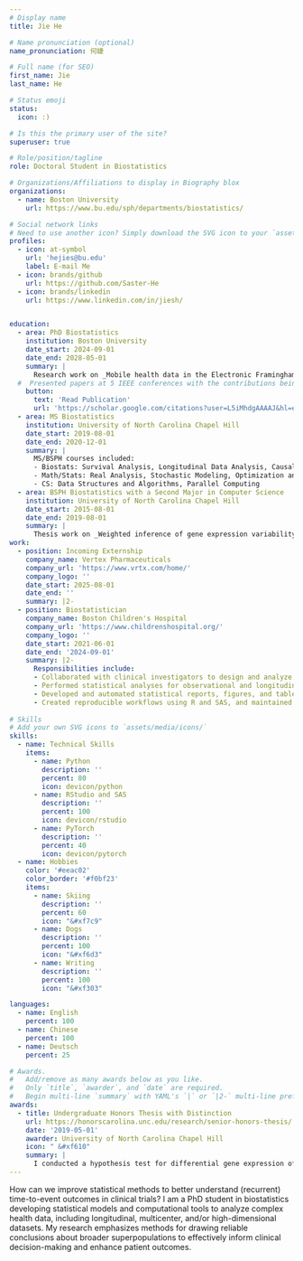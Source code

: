 ```yaml
---
# Display name
title: Jie He

# Name pronunciation (optional)
name_pronunciation: 何婕

# Full name (for SEO)
first_name: Jie
last_name: He

# Status emoji
status:
  icon: :)

# Is this the primary user of the site?
superuser: true

# Role/position/tagline
role: Doctoral Student in Biostatistics 

# Organizations/Affiliations to display in Biography blox
organizations:
  - name: Boston University
    url: https://www.bu.edu/sph/departments/biostatistics/

# Social network links
# Need to use another icon? Simply download the SVG icon to your `assets/media/icons/` folder.
profiles:
  - icon: at-symbol
    url: 'hejies@bu.edu'
    label: E-mail Me
  - icon: brands/github
    url: https://github.com/Saster-He
  - icon: brands/linkedin
    url: https://www.linkedin.com/in/jiesh/


education:
  - area: PhD Biostatistics
    institution: Boston University 
    date_start: 2024-09-01
    date_end: 2028-05-01
    summary: |
      Research work on _Mobile health data in the Electronic Framingham Heart Study_. Supervised by [Prof Chunyu Liu](https://www.bu.edu/sph/profile/chunyu-liu/). 
  #  Presented papers at 5 IEEE conferences with the contributions being published in 2 Springer journals.
    button:
      text: 'Read Publication'
      url: 'https://scholar.google.com/citations?user=L5iMhdgAAAAJ&hl=en'
  - area: MS Biostatistics
    institution: University of North Carolina Chapel Hill
    date_start: 2019-08-01
    date_end: 2020-12-01
    summary: |
      MS/BSPH courses included:
      - Biostats: Survival Analysis, Longitudinal Data Analysis, Causal Inference, Clinical Study Design 
      - Math/Stats: Real Analysis, Stochastic Modeling, Optimization and Functional Analysis
      - CS: Data Structures and Algorithms, Parallel Computing
  - area: BSPH Biostatistics with a Second Major in Computer Science
    institution: University of North Carolina Chapel Hill
    date_start: 2015-08-01
    date_end: 2019-08-01
    summary: |
      Thesis work on _Weighted inference of gene expression variability in single cell RNAseq_. Advised by [Prof Di Wu](https://sph.unc.edu/adv_profile/di-wu-phd/).
work:
  - position: Incoming Externship 
    company_name: Vertex Pharmaceuticals
    company_url: 'https://www.vrtx.com/home/'
    company_logo: ''
    date_start: 2025-08-01
    date_end: ''
    summary: |2-
  - position: Biostatistician
    company_name: Boston Children's Hospital
    company_url: 'https://www.childrenshospital.org/'
    company_logo: ''
    date_start: 2021-06-01
    date_end: '2024-09-01'
    summary: |2-
      Responsibilities include:
      - Collaborated with clinical investigators to design and analyze studies across pediatric and cardiovascular research domains.
      - Performed statistical analyses for observational and longitudinal studies, including survival analysis, generalized linear models, and mixed-effects models.
      - Developed and automated statistical reports, figures, and tables for manuscripts, presentations, and grant applications.
      - Created reproducible workflows using R and SAS, and maintained version-controlled analysis code on hospital research hub.
  
# Skills
# Add your own SVG icons to `assets/media/icons/`
skills:
  - name: Technical Skills
    items:
      - name: Python
        description: ''
        percent: 80
        icon: devicon/python
      - name: RStudio and SAS
        description: ''
        percent: 100
        icon: devicon/rstudio
      - name: PyTorch
        description: ''
        percent: 40
        icon: devicon/pytorch
  - name: Hobbies
    color: '#eeac02'
    color_border: '#f0bf23'
    items:
      - name: Skiing 
        description: ''
        percent: 60
        icon: "&#xf7c9"
      - name: Dogs
        description: ''
        percent: 100
        icon: "&#xf6d3"
      - name: Writing
        description: ''
        percent: 100
        icon: "&#xf303"

languages:
  - name: English
    percent: 100
  - name: Chinese
    percent: 100
  - name: Deutsch
    percent: 25

# Awards.
#   Add/remove as many awards below as you like.
#   Only `title`, `awarder`, and `date` are required.
#   Begin multi-line `summary` with YAML's `|` or `|2-` multi-line prefix and indent 2 spaces below.
awards:
  - title: Undergraduate Honors Thesis with Distinction
    url: https://honorscarolina.unc.edu/research/senior-honors-thesis/
    date: '2019-05-01'
    awarder: University of North Carolina Chapel Hill
    icon: "	&#xf610"
    summary: |
      I conducted a hypothesis test for differential gene expression of single cell RNA sequencing where gene level variability was defined as the test measure. I also wrote R functions to address the mean-variance relationship for zero-inflated RNA-seq counts (32,738 genes and 2,692 cells).
---
```


How can we improve statistical methods to better understand (recurrent) time-to-event outcomes in clinical trials? I am a PhD student in biostatistics developing statistical models and computational tools to analyze complex health data, including longitudinal, multicenter, and/or high-dimensional datasets. My research emphasizes methods for drawing reliable conclusions about broader superpopulations to effectively inform clinical decision-making and enhance patient outcomes.
